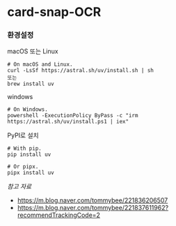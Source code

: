 # card-snap-OCR

### 환경설정
macOS 또는 Linux
```
# On macOS and Linux.
curl -LsSf https://astral.sh/uv/install.sh | sh
또는 
brew install uv
```
windows
```aiignore
# On Windows.
powershell -ExecutionPolicy ByPass -c "irm https://astral.sh/uv/install.ps1 | iex"
```
PyPI로 설치
```
# With pip.
pip install uv

# Or pipx.
pipx install uv
```





*참고 자료*   
- https://m.blog.naver.com/tommybee/221836206507
- https://m.blog.naver.com/tommybee/221837611962?recommendTrackingCode=2
